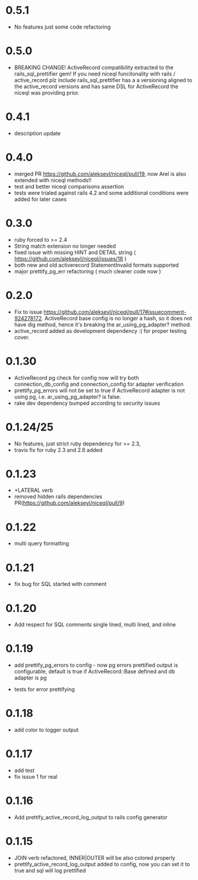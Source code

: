 # 0.5.1
* No features just some code refactoring

# 0.5.0
* BREAKING CHANGE! ActiveRecord compatibility extracted to the rails_sql_prettifier gem! 
  If you need niceql funcitonality with rails / active_record plz include rails_sql_prettifier has a 
  a versioning aligned to the active_record versions and has same DSL for ActiveRecord the niceql was providing prior.  

# 0.4.1
* description update 

# 0.4.0
* merged PR https://github.com/alekseyl/niceql/pull/19, now Arel is also extended with niceql methods!!
* test and better niceql comparisons assertion
* tests were trialed against rails 4.2 and some additional conditions were added for later cases

# 0.3.0 
* ruby forced to >= 2.4
* String match extension no longer needed 
* fixed issue with missing HINT and DETAIL string ( https://github.com/alekseyl/niceql/issues/18 )
* both new and old activerecord StatementInvalid formats supported
* major prettify_pg_err refactoring ( much cleaner code now )

# 0.2.0
* Fix to issue https://github.com/alekseyl/niceql/pull/17#issuecomment-924278172. ActiveRecord base config is no longer a hash, 
so it does not have dig method, hence it's breaking the ar_using_pg_adapter? method. 
* active_record added as development dependency :( for proper testing cover. 

# 0.1.30
* ActiveRecord pg check for config now will try both connection_db_config and connection_config for adapter verification 
* prettify_pg_errors will not be set to true if ActiveRecord adapter is not using pg, i.e. ar_using_pg_adapter? is false. 
* rake dev dependency bumped according to security issues

# 0.1.24/25

* No features, just strict ruby dependency for >= 2.3,
* travis fix for ruby 2.3 and 2.6 added

# 0.1.23
 * +LATERAL verb
 * removed hidden rails dependencies PR(https://github.com/alekseyl/niceql/pull/9)
 
# 0.1.22
 * multi query formatting 

# 0.1.21
 * fix bug for SQL started with comment 
 
# 0.1.20
 * Add respect for SQL comments single lined, multi lined, and inline
 
# 0.1.19
 * add prettify_pg_errors to config - now pg errors prettified output is configurable, 
   default is true if ActiveRecord::Base defined and db adapter is pg 
 
 * tests for error prettifying 

# 0.1.18
 * add color to logger output
 
# 0.1.17
 * add test 
 * fix issue 1 for real
 
# 0.1.16
* Add prettify_active_record_log_output to rails config generator

# 0.1.15
* JOIN verb refactored, INNER|OUTER will be also colored properly
* prettify_active_record_log_output added to config, now you can set it to true 
  and sql will log prettified